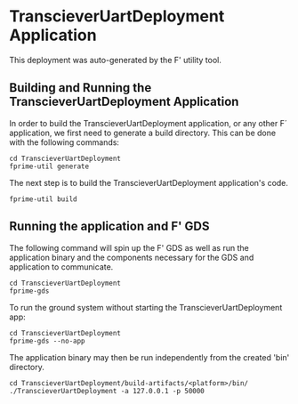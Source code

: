 # TranscieverUartDeployment Application

This deployment was auto-generated by the F' utility tool.

## Building and Running the TranscieverUartDeployment Application

In order to build the TranscieverUartDeployment application, or any other F´ application, we first need to generate a build directory. This can be done with the following commands:

```
cd TranscieverUartDeployment
fprime-util generate
```

The next step is to build the TranscieverUartDeployment application's code.
```
fprime-util build
```

## Running the application and F' GDS

The following command will spin up the F' GDS as well as run the application binary and the components necessary for the GDS and application to communicate.

```
cd TranscieverUartDeployment
fprime-gds
```

To run the ground system without starting the TranscieverUartDeployment app:
```
cd TranscieverUartDeployment
fprime-gds --no-app
```

The application binary may then be run independently from the created 'bin' directory.

```
cd TranscieverUartDeployment/build-artifacts/<platform>/bin/
./TranscieverUartDeployment -a 127.0.0.1 -p 50000
```
